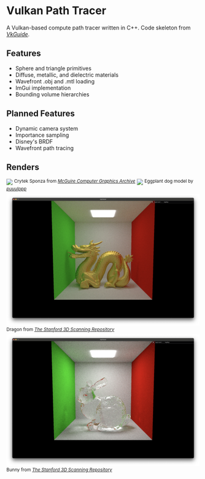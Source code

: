 # Vulkan Path Tracer
A Vulkan-based compute path tracer written in C++. Code skeleton from *[VkGuide](https://vkguide.dev/)*.

## Features
- Sphere and triangle primitives
- Diffuse, metallic, and dielectric materials
- Wavefront .obj and .mtl loading
- ImGui implementation
- Bounding volume hierarchies

## Planned Features
- Dynamic camera system
- Importance sampling
- Disney's BRDF
- Wavefront path tracing

## Renders
![](renders/sponza.png)
<sup>Crytek Sponza from *[McGuire Computer Graphics Archive](https://casual-effects.com/data/)*</sup>
![](renders/bobadog.png)
<sup>Eggplant dog model by *[puuulppp](https://twitter.com/puuulppp?lang=en)*</sup>
![](renders/dragon_gold.png)
<sup>Dragon from *[The Stanford 3D Scanning Repository](http://graphics.stanford.edu/data/3Dscanrep/)*</sup>
![](renders/bunny_dielectric.png)
<sup>Bunny from *[The Stanford 3D Scanning Repository](http://graphics.stanford.edu/data/3Dscanrep/)*</sup>